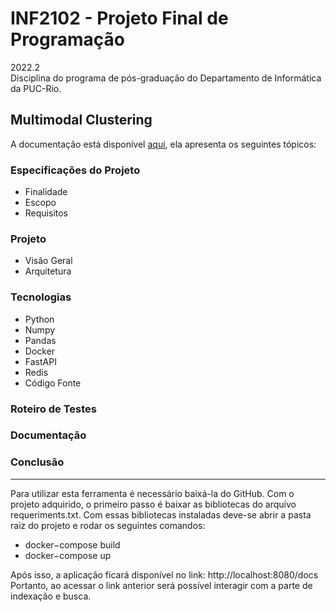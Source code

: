 # INF2102 - Projeto Final de Programação
2022.2 <br>
Disciplina do programa de pós-graduação do Departamento de Informática da PUC-Rio. <br>
## Multimodal Clustering

A documentação está disponível [aqui](docs/Projeto_Final_Bruno_Francisco.pdf), ela apresenta os seguintes tópicos:

### Especificações do Projeto 
- Finalidade
- Escopo
- Requisitos

### Projeto
- Visão Geral
- Arquitetura

### Tecnologias
- Python
- Numpy
- Pandas
- Docker
- FastAPI
- Redis
- Código Fonte

### Roteiro de Testes

### Documentação

### Conclusão

-------------

Para utilizar esta ferramenta  é necessário baixá-la do GitHub. Com o projeto adquirido, o primeiro passo é baixar as bibliotecas do arquivo requeriments.txt. Com essas bibliotecas instaladas deve-se abrir a pasta raiz do projeto e rodar os seguintes comandos: <br>
- docker−compose build <br>
- docker−compose up <br>

Após isso, a aplicação ficará disponível no link: http://localhost:8080/docs <br>
Portanto, ao acessar o link anterior será possível interagir com a parte de indexação e busca. <br>
